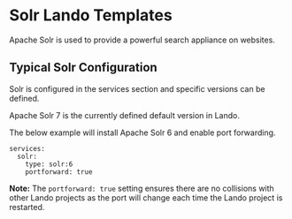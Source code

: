 # Solr Lando Templates
Apache Solr is used to provide a powerful search appliance on websites.


## Typical Solr Configuration
Solr is configured in the services section and specific versions can be defined.

Apache Solr 7 is the currently defined default version in Lando.

The below example will install Apache Solr 6 and enable port forwarding. 

```
services:
  solr:
    type: solr:6
    portforward: true
```

**Note:** The `portforward: true` setting ensures there are no collisions with other Lando projects as the port will change each time the Lando project is restarted.
